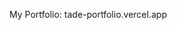 My Portfolio: tade-portfolio.vercel.app

<!---
Tad-z/Tad-z is a ✨ special ✨ repository because its `README.md` (this file) appears on your GitHub profile.
You can click the Preview link to take a look at your changes.
--->
